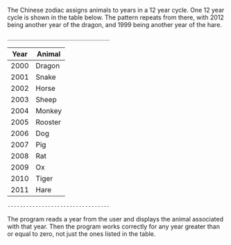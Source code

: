 The Chinese zodiac assigns animals to years in a 12 year cycle. One 12 year cycle is
shown in the table below. The pattern repeats from there, with 2012 being another
year of the dragon, and 1999 being another year of the hare.

        
    _________________________________    
   |     Year      |        Animal   |
   |---------------|-----------------|
   |    2000       |        Dragon   |
   |    2001       |        Snake    |
   |    2002       |        Horse    |
   |    2003       |        Sheep    |
   |    2004       |        Monkey   |
   |    2005       |        Rooster  | 
   |    2006       |        Dog      |
   |    2007       |        Pig      |
   |    2008       |        Rat      |
   |    2009       |        Ox       |
   |    2010       |        Tiger    |
   |    2011       |        Hare     |    
    ---------------------------------
    
    
The program reads a year from the user and displays the animal associated
with that year. Then the program works correctly for any year greater than or equal
to zero, not just the ones listed in the table.
